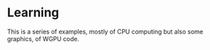 # Learning

This is a series of examples, mostly of CPU computing but also some graphics, of WGPU code.